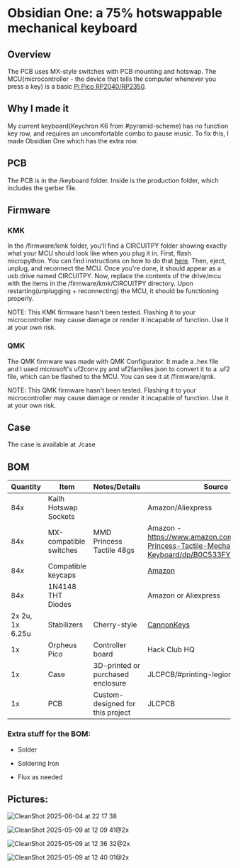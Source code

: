 # Obsidian One: a 75% hotswappable mechanical keyboard

## Overview

The PCB uses MX-style switches with PCB mounting and hotswap. The MCU(microcontroller - the device that tells the computer whenever you press a key) is a basic [Pi Pico RP2040/RP2350](https://www.canakit.com/raspberry-pi-pico.html).

## Why I made it

My current keyboard(Keychron K6 from #pyramid-scheme) has no function key row, and requires an uncomfortable combo to pause music. To fix this, I made Obsidian One which has the extra row.

## PCB

The PCB is in the /keyboard folder. Inside is the production folder, which includes the gerber file.

## Firmware

### KMK

In the /firmware/kmk folder, you'll find a CIRCUITPY folder showing exactly what your MCU should look like when you plug it in. First, flash micropython. You can find instructions on how to do that [here](https://www.raspberrypi.com/documentation/microcontrollers/micropython.html). Then, eject, unplug, and reconnect the MCU. Once you're done, it should appear as a usb drive named CIRCUITPY. Now, replace the contents of the drive/mcu with the items in the /firmware/kmk/CIRCUITPY directory. Upon restarting(unplugging + reconnecting) the MCU, it should be functioning properly.

NOTE: This KMK firmware hasn't been tested. Flashing it to your microcontroller may cause damage or render it incapable of function. Use it at your own risk.

### QMK

The QMK firmware was made with QMK Configurator. It made a .hex file and I used microsoft's uf2conv.py and uf2families.json to convert it to a .uf2 file, which can be flashed to the MCU. You can see it at /firmware/qmk.

NOTE: This QMK firmware hasn't been tested. Flashing it to your microcontroller may cause damage or render it incapable of function. Use it at your own risk.

## Case

The case is available at ./case

## BOM

| Quantity | Item                                | Notes/Details                                                      | Source                                                                                                            |
|----------|-------------------------------------|--------------------------------------------------------------------|-------------------------------------------------------------------------------------------------------------------|
| 84x      | Kailh Hotswap Sockets               |                                                                    | Amazon/Aliexpress                                      |
| 84x      | MX-compatible switches              | MMD Princess Tactile 48gs                                          | Amazon - https://www.amazon.com/KPREPUBLIC-Princess-Tactile-Mechanical-Keyboard/dp/B0C533FYXJ?sr=8-1                                       |
| 84x      | Compatible keycaps                  |                                                                    | [Amazon](https://www.amazon.com/Keycaps-Keyboard-Profile-Switches-Mechanical/dp/B0B4JV49DG?sr=8-22)              |
| 84x      | 1N4148 THT Diodes                   |                                                                    | Amazon or Aliexpress          |
| 2x 2u, 1x 6.25u        | Stabilizers                         | Cherry-style                                                       | [CannonKeys](https://cannonkeys.com/products/cherry-stabilizers?variant=32257338998895)                          |
| 1x       | Orpheus Pico              | Controller board                                                   | Hack Club HQ |
| 1x       | Case                                | 3D-printed or purchased enclosure                                  | JLCPCB/#printing-legion                                                  |
| 1x       | PCB                                 | Custom-designed for this project                                   | JLCPCB                |

### Extra stuff for the BOM:

- Solder

- Soldering Iron

- Flux as needed

## Pictures: 

![CleanShot 2025-06-04 at 22 17 38](https://github.com/user-attachments/assets/72a44a06-bb19-4e4e-8e8f-baa5e49b8e10)

![CleanShot 2025-05-09 at 12 09 41@2x](https://github.com/user-attachments/assets/3ef68584-e08d-402d-ac58-158367805725)

![CleanShot 2025-05-09 at 12 36 32@2x](https://github.com/user-attachments/assets/57a26122-066b-44c1-a627-2b79cfe6c3df)

![CleanShot 2025-05-09 at 12 40 01@2x](https://github.com/user-attachments/assets/7d620331-e11d-4e52-937d-cab2aa38883d)


